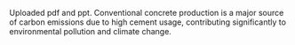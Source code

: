 Uploaded pdf and ppt.
Conventional concrete production is a major source of carbon emissions due to high cement usage, contributing significantly to environmental pollution and climate change.
